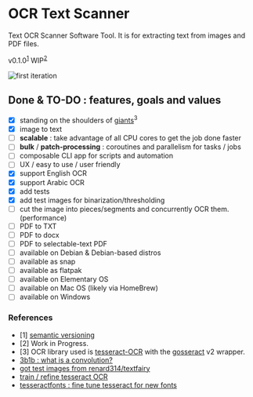 # OCR Text Scanner

Text OCR Scanner Software Tool. It is for extracting text from images and PDF files.

v0.1.0<sup>[1](#1)</sup> WIP<sup>[2](#2)</sup>

![first iteration](./screenshots/1st-iteration.png)

## Done & TO-DO : features, goals and values

- [x] standing on the shoulders of [giants](#3)<sup>3</sup>
- [x] image to text
- [ ] __scalable__ : take advantage of all CPU cores to get the job done faster
- [ ] __bulk__ / __patch-processing__ : coroutines and parallelism for tasks / jobs
- [ ] composable CLI app for scripts and automation
- [ ] UX / easy to use / user friendly
- [x] support English OCR
- [x] support Arabic OCR
- [x] add tests
- [x] add test images for binarization/thresholding
- [ ] cut the image into pieces/segments and concurrently OCR them. (performance)
- [ ] PDF to TXT
- [ ] PDF to docx
- [ ] PDF to selectable-text PDF
- [ ] available on Debian & Debian-based distros
- [ ] available as snap
- [ ] available as flatpak
- [ ] available on Elementary OS
- [ ] available on Mac OS (likely via HomeBrew)
- [ ] available on Windows

### References

- <a id="1">[1]</a> [semantic versioning](semanticVersioning.md)
- <a id="2">[2]</a> Work in Progress.
- <a id="3">[3]</a> OCR library used is [tesseract-OCR](https://github.com/tesseract-ocr/tesseract) with the [gosseract](https://github.com/otiai10/gosseract) v2 wrapper.
- [3b1b : what is a convolution?](https://youtu.be/KuXjwB4LzSA)
- [got test images from renard314/textfairy](https://github.com/renard314/textfairy)
- [train / refine tesseract OCR](https://github.com/abanoub-hanna/train-tesseract-ocr)
- [tesseractfonts : fine tune tesseract for new fonts](https://github.com/dhivehi/tesseractfonts)
